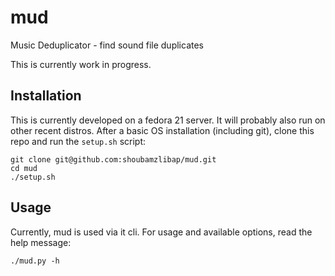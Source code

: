 # mud
Music Deduplicator - find sound file duplicates

This is currently work in progress.

## Installation
This is currently developed on a fedora 21 server. It will probably also run on other recent distros.
After a basic OS installation (including git), clone this repo and run the `setup.sh` script: 
```
git clone git@github.com:shoubamzlibap/mud.git
cd mud
./setup.sh
```

## Usage
Currently, mud is used via it cli. For usage and available options, read the help message:
```
./mud.py -h
```

